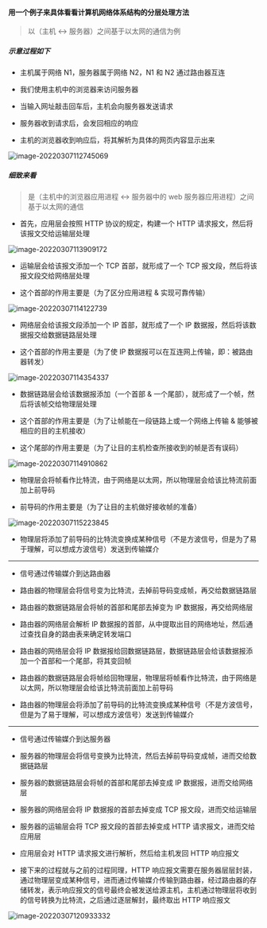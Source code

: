 #### 用一个例子来具体看看计算机网络体系结构的分层处理方法

> 以（主机 <-> 服务器）之间基于以太网的通信为例

##### 示意过程如下

- 主机属于网络 N1，服务器属于网络 N2，N1 和 N2 通过路由器互连

- 我们使用主机中的浏览器来访问服务器

- 当输入网址敲击回车后，主机会向服务器发送请求

- 服务器收到请求后，会发回相应的响应

- 主机的浏览器收到响应后，将其解析为具体的网页内容显示出来

<img src="https://aliyun-oss-lpj.oss-cn-qingdao.aliyuncs.com/images/by-picgo/image-20220307112745069.png" alt="image-20220307112745069" />

##### 细致来看

> 是（主机中的浏览器应用进程 <-> 服务器中的 web 服务器应用进程）之间基于以太网的通信

- 首先，应用层会按照 HTTP 协议的规定，构建一个 HTTP 请求报文，然后将该报文交给运输层处理

![image-20220307113909172](https://aliyun-oss-lpj.oss-cn-qingdao.aliyuncs.com/images/by-picgo/image-20220307113909172.png)

- 运输层会给该报文添加一个 TCP 首部，就形成了一个 TCP 报文段，然后将该报文段交给网络层处理

- 这个首部的作用主要是（为了区分应用进程 & 实现可靠传输）

![image-20220307114122739](https://aliyun-oss-lpj.oss-cn-qingdao.aliyuncs.com/images/by-picgo/image-20220307114122739.png)

- 网络层会给该报文段添加一个 IP 首部，就形成了一个 IP 数据报，然后将该数据报交给数据链路层处理

- 这个首部的作用主要是（为了使 IP 数据报可以在互连网上传输，即：被路由器转发）

![image-20220307114354337](https://aliyun-oss-lpj.oss-cn-qingdao.aliyuncs.com/images/by-picgo/image-20220307114354337.png)

- 数据链路层会给该数据报添加（一个首部 & 一个尾部），就形成了一个帧，然后将该帧交给物理层处理

- 这个首部的作用主要是（为了让帧能在一段链路上或一个网络上传输 & 能够被相应的目的主机接收）

- 这个尾部的作用主要是（为了让目的主机检查所接收到的帧是否有误码）

![image-20220307114910862](https://aliyun-oss-lpj.oss-cn-qingdao.aliyuncs.com/images/by-picgo/image-20220307114910862.png)

- 物理层会将帧看作比特流，由于网络是以太网，所以物理层会给该比特流前面加上前导码

- 前导码的作用主要是（为了让目的主机做好接收帧的准备）

![image-20220307115223845](https://aliyun-oss-lpj.oss-cn-qingdao.aliyuncs.com/images/by-picgo/image-20220307115223845.png)

- 物理层将添加了前导码的比特流变换成某种信号（不是方波信号，但是为了易于理解，可以想成方波信号）发送到传输媒介

---

- 信号通过传输媒介到达路由器

- 路由器的物理层会将信号变为比特流，去掉前导码变成帧，再交给数据链路层

- 路由器的数据链路层会将帧的首部和尾部去掉变为 IP 数据报，再交给网络层

- 路由器的网络层会解析 IP 数据报的首部，从中提取出目的网络地址，然后通过查找自身的路由表来确定转发端口

- 路由器的网络层会将 IP 数据报给回数据链路层，数据链路层会给该数据报添加一个首部和一个尾部，将其变回帧

- 路由器的数据链路层会将帧给回物理层，物理层将帧看作比特流，由于网络是以太网，所以物理层会给该比特流前面加上前导码

- 路由器的物理层会将添加了前导码的比特流变换成某种信号（不是方波信号，但是为了易于理解，可以想成方波信号）发送到传输媒介

---

- 信号通过传输媒介到达服务器

- 服务器的物理层会将信号变换为比特流，然后去掉前导码变成帧，进而交给数据链路层

- 服务器的数据链路层会将帧的首部和尾部去掉变成 IP 数据报，进而交给网络层

- 服务器的网络层会将 IP 数据报的首部去掉变成 TCP 报文段，进而交给运输层

- 服务器的运输层会将 TCP 报文段的首部去掉变成 HTTP 请求报文，进而交给应用层

- 应用层会对 HTTP 请求报文进行解析，然后给主机发回 HTTP 响应报文

- 接下来的过程就与之前的过程同理，HTTP 响应报文需要在服务器层层封装，通过物理层变成某种信号，进而通过传输媒介传输到路由器，经过路由器的存储转发，表示响应报文的信号最终会被发送给源主机，主机通过物理层将收到的信号转换为比特流，之后通过逐层解封，最终取出 HTTP 响应报文

![image-20220307120933332](https://aliyun-oss-lpj.oss-cn-qingdao.aliyuncs.com/images/by-picgo/image-20220307120933332.png)
